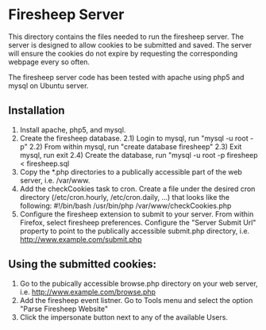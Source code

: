 # Firesheep Server

This directory contains the files needed to run the firesheep server.  The server is designed to allow cookies to be submitted 
	and saved.  The server will ensure the cookies do not expire by requesting the corresponding webpage every so often. 

The firesheep server code has been tested with apache using php5 and mysql on Ubuntu server.

## Installation

1) Install apache, php5, and mysql.
2) Create the firesheep database.
	2.1) Login to mysql, run "mysql -u root -p"
	2.2) From within mysql, run "create database firesheep"
	2.3) Exit mysql, run exit
	2.4) Create the database, run "mysql -u root -p firesheep < firesheep.sql
3) Copy the *.php directories to a publically accessible part of the web server, i.e. /var/www.
4) Add the checkCookies task to cron.  Create a file under the desired cron 
	directory (/etc/cron.hourly, /etc/cron.daily, ...) that looks like the following:
#!/bin/bash
/usr/bin/php /var/www/checkCookies.php
5) Configure the firesheep extension to submit to your server.  From within Firefox, select firesheep preferences.  Configure 
	the "Server Submit Url" property to point to the publically accessible submit.php directory, i.e. http://www.example.com/submit.php

## Using the submitted cookies:

1) Go to the pubically accessible browse.php directory on your web server, i.e. http://www.example.com/browse.php
2) Add the firesheep event listner.  Go to Tools menu and select the option "Parse Firesheep Website"
3) Click the impersonate button next to any of the available Users.